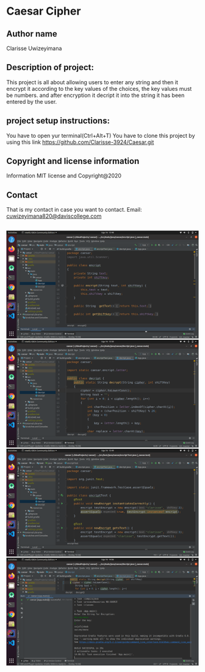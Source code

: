 # Caesar Cipher

## Author name 

Clarisse Uwizeyimana

## Description of project:

This project is all about allowing users to enter any string and then it encrypt it according to the key values of the choices, the key values must be numbers. and after encryption it decript it into the string it has been entered by the user.
## project setup instructions:

You have to open yur terminal(Ctrl+Alt+T) You have to clone this project by using this link https://github.com/Clarisse-3924/Caesar.git


## Copyright and license information
Information MIT license and Copyright@2020

## Contact

That is my contact in case you want to contact. Email: cuwizeyimana820@daviscollege.com

## 
![encript](image/encript.png)
![decript](image/decript.png)
![encripttest](image/encripttest.png)
![output](image/output.png)